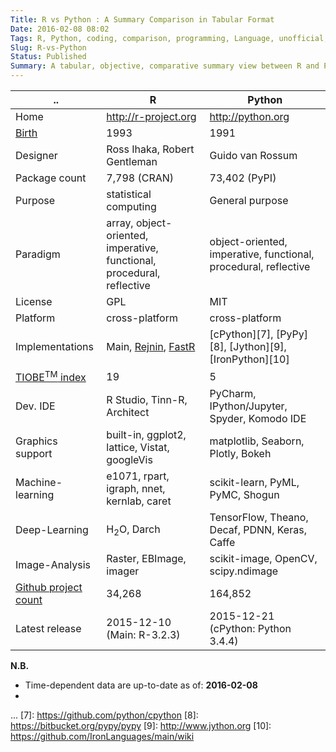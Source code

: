 ```yaml
---
Title: R vs Python : A Summary Comparison in Tabular Format
Date: 2016-02-08 08:02
Tags: R, Python, coding, comparison, programming, Language, unofficial, tabular, summary, paradigm, datascience, statistical-analytics, analytics
Slug: R-vs-Python
Status: Published
Summary: A tabular, objective, comparative summary view between R and Python programming languages. Facts matters.
---
```


   ..     |    R                    |    Python
----------|-------------------------|---------------------
 Home     | http://r-project.org    | http://python.org
 [Birth][0] |       1993            |     1991
 Designer |  Ross Ihaka, Robert Gentleman      | Guido van Rossum 
 Package count| 7,798 (CRAN)            | 73,402 (PyPI)
 Purpose  | statistical computing   | General purpose
 Paradigm | array, object-oriented, imperative, functional, procedural, reflective |  object-oriented, imperative, functional, procedural, reflective
 License  | GPL                     | MIT
 Platform | cross-platform          | cross-platform
 Implementations | Main, [Rejnin][2], [FastR][3]     | [cPython][7], [PyPy][8], [Jython][9], [IronPython][10]
 [TIOBE<sup>TM</sup> index][1]      | 19             | 5
 Dev. IDE | R Studio, Tinn-R, Architect   | PyCharm, IPython/Jupyter, Spyder, Komodo IDE
Graphics support  | built-in, ggplot2, lattice, Vistat, googleVis  | matplotlib, Seaborn, Plotly, Bokeh
Machine-learning  | e1071, rpart, igraph, nnet, kernlab, caret     | scikit-learn, PyML, PyMC, Shogun
Deep-Learning     | H<sub>2</sub>O, Darch                          | TensorFlow, Theano, Decaf, PDNN, Keras, Caffe
Image-Analysis    | Raster, EBImage, imager                        | scikit-image, OpenCV, scipy.ndimage      
[Github project count][0]| 34,268                                  | 164,852
Latest release    | 2015-12-10 (Main:  R-3.2.3)                    | 2015-12-21 (cPython: Python 3.4.4)



**N.B.**
 * Time-dependent data are up-to-date as of: **2016-02-08**
 * 


[0]: http://githut.info/
[1]: http://www.tiobe.com/index.php/content/paperinfo/tpci/index.html
[2]: https://github.com/bedatadriven/renjin
[3]: https://bitbucket.org/allr/fastr
...
[7]: https://github.com/python/cpython
[8]: https://bitbucket.org/pypy/pypy
[9]: http://www.jython.org
[10]: https://github.com/IronLanguages/main/wiki

